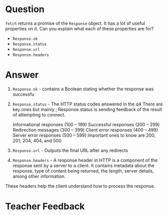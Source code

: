 # Question

`fetch` returns a promise of the `Response` object. It has a lot of useful properties on it. Can you explain what each of these properties are for?

- `Response.ok`
- `Response.status`
- `Response.url`
- `Response.headers`

# Answer

1. `Response.ok` - contains a Boolean stating whether the response was successfu

2. `Response.status` - The HTTP status codes answered in the q4
   There are key ones but mainly ; Response.status is sending feedback of the result of attempting to connect.

   Informational responses (100 – 199)
   Successful responses (200 – 299)
   Redirection messages (300 – 399)
   Client error responses (400 – 499)
   Server error responses (500 – 599)
   Important ones to know are 200, 201, 204, 404, and 500

3. `Response.url` -
   Outputs the final URL after any redirects
4. `Response.headers` -
   A response header in HTTP is a component of the response sent by a server to a client. It contains metadata about the response, type of content being returned, the length, server details, among other information.

These headers help the client understand how to process the response.

# Teacher Feedback
